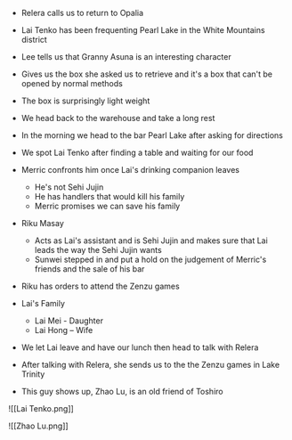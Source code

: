 - Relera calls us to return to Opalia
- Lai Tenko has been frequenting Pearl Lake in the White Mountains district
- Lee tells us that Granny Asuna is an interesting character
- Gives us the box she asked us to retrieve and it's a box that can't be opened by normal methods
- The box is surprisingly light weight
- We head back to the warehouse and take a long rest
- In the morning we head to the bar Pearl Lake after asking for directions
- We spot Lai Tenko after finding a table and waiting for our food
- Merric confronts him once Lai's drinking companion leaves
    
    - He's not Sehi Jujin
    - He has handlers that would kill his family
    - Merric promises we can save his family
- Riku Masay
    
    - Acts as Lai's assistant and is Sehi Jujin and makes sure that Lai leads the way the Sehi Jujin wants
    - Sunwei stepped in and put a hold on the judgement of Merric's friends and the sale of his bar
- Riku has orders to attend the Zenzu games
- Lai's Family
    
    - Lai Mei - Daughter
    - Lai Hong – Wife
- We let Lai leave and have our lunch then head to talk with Relera
- After talking with Relera, she sends us to the the Zenzu games in Lake Trinity
- This guy shows up, Zhao Lu, is an old friend of Toshiro

![[Lai Tenko.png]]

![[Zhao Lu.png]]